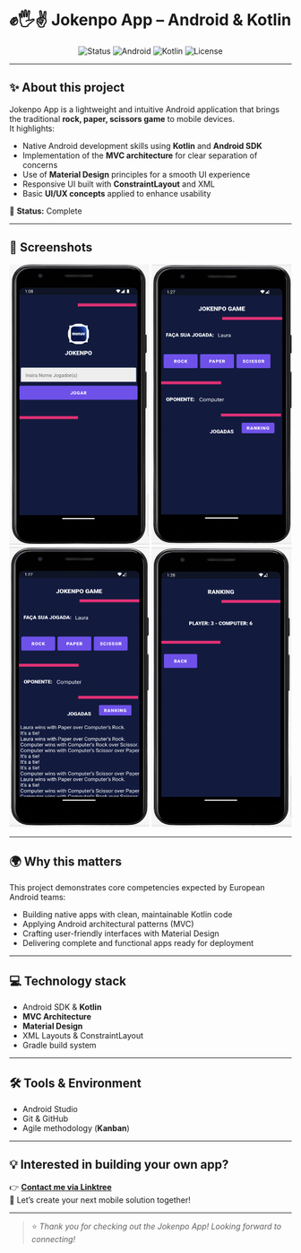 # ✊🖐️✌️ Jokenpo App – Android & Kotlin


<div align="center">

![Status](https://img.shields.io/badge/Status-Complete-brightgreen?style=for-the-badge)
![Android](https://img.shields.io/badge/Android-OS-green?style=for-the-badge&logo=android)
![Kotlin](https://img.shields.io/badge/Kotlin-1.9.0-purple?style=for-the-badge&logo=kotlin)
![License](https://img.shields.io/badge/license-MIT-blue.svg?style=for-the-badge)

</div>

---

## ✨ About this project
Jokenpo App is a lightweight and intuitive Android application that brings the traditional **rock, paper, scissors game** to mobile devices.  
It highlights:

- Native Android development skills using **Kotlin** and **Android SDK**  
- Implementation of the **MVC architecture** for clear separation of concerns  
- Use of **Material Design** principles for a smooth UI experience  
- Responsive UI built with **ConstraintLayout** and XML  
- Basic **UI/UX concepts** applied to enhance usability

🚀 **Status:** Complete

---

## 📱 Screenshots

<p align="center">
  <img src="./img/screen.png" width="250" height="500"/>
  <img src="./img/screen-1.png" width="250" height="500"/>
  <img src="./img/screen-2.png" width="250" height="500"/>
  <img src="./img/screen-3.png" width="250" height="500"/>
</p>

---
<!-- 
## 📦 Download

✅ **Available on Google Play Store:** *[Coming Soon]*
-->

## 🌍 Why this matters  
This project demonstrates core competencies expected by European Android teams:  
- Building native apps with clean, maintainable Kotlin code  
- Applying Android architectural patterns (MVC)  
- Crafting user-friendly interfaces with Material Design  
- Delivering complete and functional apps ready for deployment

---

## 💻 Technology stack

- Android SDK & **Kotlin**  
- **MVC Architecture**  
- **Material Design**  
- XML Layouts & ConstraintLayout  
- Gradle build system

---

## 🛠 Tools & Environment

- Android Studio  
- Git & GitHub  
- Agile methodology (**Kanban**)

---

## 💡 Interested in building your own app?

👉 [**Contact me via Linktree**](https://linktr.ee/Laura_Oliveira)  
📩 Let’s create your next mobile solution together!

---

> ⭐ *Thank you for checking out the Jokenpo App! Looking forward to connecting!*  
